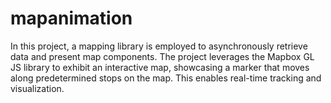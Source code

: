 # mapanimation
In this project, a mapping library is employed to asynchronously retrieve data and present map components. The project leverages the Mapbox GL JS library to exhibit an interactive map, showcasing a marker that moves along predetermined stops on the map. This enables real-time tracking and visualization.
